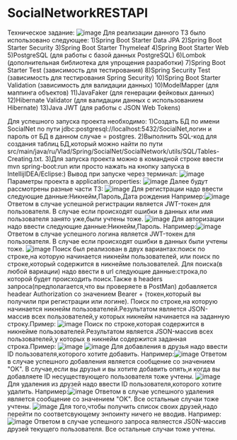 # SocialNetworkRESTAPI
Техническое задание:
![image](https://github.com/Vlad35/SocialNetworkRESTAPI/assets/90512038/a215dfdd-4379-4179-b67e-ba8fc655bcfa)
Для реализации данного ТЗ было использовано следующее:
1)Spring Boot Starter Data JPA
2)Spring Boot Starter Security
3)Spring Boot Starter Thymeleaf
4)Spring Boot Starter Web
5)PostgreSQL (для работы с базой данных PostgreSQL)
6)Lombok (дополнительная библиотека для упрощения разработки)
7)Spring Boot Starter Test (зависимость для тестирования)
8)Spring Security Test (зависимость для тестирования Spring Security)
10)Spring Boot Starter Validation (зависимость для валидации данных)
10)ModelMapper (для маппинга объектов)
11)JavaFaker (для генерации фейковых данных)
12)Hibernate Validator (для валидации данных с использованием Hibernate)
13)Java JWT (для работы с JSON Web Tokens)

Для успешного запуска проекта необходимо:
    1)Создать БД по имени SocialNet по пути jdbc:postgresql://localhost:5432/SocialNet,логин и пароль от БД в данном случае = postgres.
    2)Выполнить SQL-код для создания таблиц БД,который можно найти по пути src/main/java/ru/Vlad/Spring/SocialNet/SocialNetwork/utils/SQL/Tables-Creating.txt.
    3)Для запуска проекта можно в командной строке ввести mvn spring-boot:run или просто нажать на кнопку запуска в IntellijIDEA/Eclipse:)
Вывод при запуске через терминал:
![image](https://github.com/Vlad35/SocialNetworkRESTAPI/assets/90512038/cbbde492-c38d-4f82-a3dc-2bc88e63f3d7)
Параметры проекта в application.properties:
![image](https://github.com/Vlad35/SocialNetworkRESTAPI/assets/90512038/a9e6bb41-9cb4-4de5-b686-3abcc3d12301)
Далее будут рассмотрены разные части ТЗ:
![image](https://github.com/Vlad35/SocialNetworkRESTAPI/assets/90512038/86da1d6d-705c-401d-b7ab-95f81976f2da)
Для регистрации надо ввести следующие данные:Никнейм,Пароль,Дата рождения
Например:![image](https://github.com/Vlad35/SocialNetworkRESTAPI/assets/90512038/36d26e90-a350-4b63-aad5-15c9896c9853)
Ответом в случае успешной регистрации является JWT-токен для пользователя.
В случае если происходят ошибки в данных или имя пользователя занято уже,были учтены тоже.
![image](https://github.com/Vlad35/SocialNetworkRESTAPI/assets/90512038/932fb4b5-90f7-4fe5-85f5-9b18912bc9bc)
Для авторизации надо ввести следующие данные:Никнейм,Пароль.
Например:![image](https://github.com/Vlad35/SocialNetworkRESTAPI/assets/90512038/be9db66a-5ca8-453c-befb-a59d14a3c589)
Ответом в случае успешного логина является JWT-токен для пользователя.
В случае если происходят ошибки в данных были учтены тоже.
![image](https://github.com/Vlad35/SocialNetworkRESTAPI/assets/90512038/5341fd3f-4fe3-4c6c-93f1-d0cae494bd2c)
Поиск был реализован в двух вариантах:поиск по строке,на которую начинается никнейм пользователей, или поиск по строке,который содержится в никнейме пользователей.
Для поиска(в любой вариации) надо ввести в url следующие данные:строка,по которой будет происходить поиск.Также в headers запроса(предполагается,что вы проверяете в PostMan) добавляется headear Authorization со значением Bearer + (токен,который  вы получили при регистрации или логине).
Поиск по строке,на которую начинается никнейм пользователей.Результатом является JSON-массив всех пользователей,у которых никнейм начинается на заданную строку.Пример:
![image](https://github.com/Vlad35/SocialNetworkRESTAPI/assets/90512038/68df1eea-8e7a-4ae7-9f46-49a6a531bc50)
Поиск по строке,которая содержится в никнейме пользователей.Результатом является JSON-массив всех пользователей,у которых в никнейм содержится заданная строка.Пример:
![image](https://github.com/Vlad35/SocialNetworkRESTAPI/assets/90512038/e126d166-fd94-4fb3-b47e-f84b705790dc)
![image](https://github.com/Vlad35/SocialNetworkRESTAPI/assets/90512038/6e22c5a3-dcb5-45ba-a38c-41fd83e6dd35)
Для добавления в друзья надо ввести ID пользователя,которого хотите добавить.
Например:![image](https://github.com/Vlad35/SocialNetworkRESTAPI/assets/90512038/4f85302a-131e-4a20-8db7-59b9e1d68201)
Ответом в случае успешного добавления является сообщение со значением "OK".
В случае,если вы друзья и вы хотите добавить опять,и когда вы добавляете ID несуществующего пользователя тоже учтены.
![image](https://github.com/Vlad35/SocialNetworkRESTAPI/assets/90512038/a21e25aa-43c3-4e13-9460-62dbfb3bb366)
Для удаления из друзей надо ввести ID пользователя,которого хотите удалить.
Например:![image](https://github.com/Vlad35/SocialNetworkRESTAPI/assets/90512038/0eab5500-f99a-4ebf-b883-675226e703d3)
Ответом в случае успешного удаления является сообщение со значением "OK".
Все остальные случаи тоже учтены.
![image](https://github.com/Vlad35/SocialNetworkRESTAPI/assets/90512038/151fe743-7162-4524-bed1-e4f30c13f744)
Для того,чтобы получить список своих друзей,надо перейти по соответсвующему энпоинту ничего не вводив.
Например:![image](https://github.com/Vlad35/SocialNetworkRESTAPI/assets/90512038/779eb47a-4f69-4e47-ab1c-b3ce308c61b4)
Ответом в случае успешного запроса являестся JSON-массив друзей текущего пользователя.
Все остальные случаи тоже учтены.



